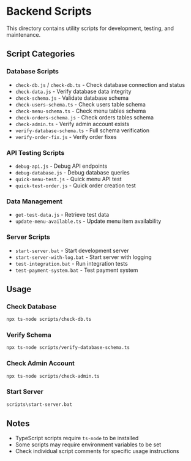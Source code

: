 # Backend Scripts

This directory contains utility scripts for development, testing, and maintenance.

## Script Categories

### Database Scripts
- `check-db.js` / `check-db.ts` - Check database connection and status
- `check-data.js` - Verify database data integrity
- `check-schema.js` - Validate database schema
- `check-users-schema.ts` - Check users table schema
- `check-menu-schema.ts` - Check menu tables schema
- `check-orders-schema.js` - Check orders tables schema
- `check-admin.ts` - Verify admin account exists
- `verify-database-schema.ts` - Full schema verification
- `verify-order-fix.js` - Verify order fixes

### API Testing Scripts
- `debug-api.js` - Debug API endpoints
- `debug-database.js` - Debug database queries
- `quick-menu-test.js` - Quick menu API test
- `quick-test-order.js` - Quick order creation test

### Data Management
- `get-test-data.js` - Retrieve test data
- `update-menu-available.ts` - Update menu item availability

### Server Scripts
- `start-server.bat` - Start development server
- `start-server-with-log.bat` - Start server with logging
- `test-integration.bat` - Run integration tests
- `test-payment-system.bat` - Test payment system

## Usage

### Check Database
```bash
npx ts-node scripts/check-db.ts
```

### Verify Schema
```bash
npx ts-node scripts/verify-database-schema.ts
```

### Check Admin Account
```bash
npx ts-node scripts/check-admin.ts
```

### Start Server
```bash
scripts\start-server.bat
```

## Notes
- TypeScript scripts require `ts-node` to be installed
- Some scripts may require environment variables to be set
- Check individual script comments for specific usage instructions
